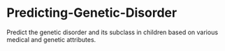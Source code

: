 # Predicting-Genetic-Disorder
Predict the genetic disorder and its subclass in children based on various medical and genetic attributes.
